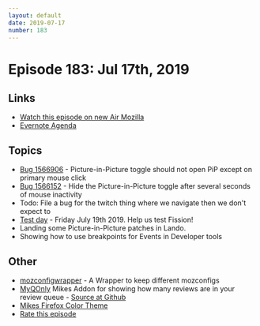 ```yaml
---
layout: default
date: 2019-07-17
number: 183
---
```


# Episode 183: Jul 17th, 2019

## Links
* [Watch this episode on new Air Mozilla](https://air.mozilla.org/event-redirect/337737)
* [Evernote Agenda](https://www.evernote.com/shard/s434/client/snv?noteGuid=c3ecaca5-9d9c-483a-af14-d89704298c14&noteKey=d126133b52b95767&sn=https%3A%2F%2Fwww.evernote.com%2Fshard%2Fs434%2Fsh%2Fc3ecaca5-9d9c-483a-af14-d89704298c14%2Fd126133b52b95767&title=July%2B17th%252C%2B2019%2B-%2BEpisode%2B183)

## Topics
* [Bug 1566906](https://bugzilla.mozilla.org/show_bug.cgi?id=1566906) - Picture-in-Picture toggle should not open PiP except on primary mouse click
* [Bug 1566152](https://bugzilla.mozilla.org/show_bug.cgi?id=1566152) - Hide the Picture-in-Picture toggle after several seconds of mouse inactivity
* Todo: File a bug for the twitch thing where we navigate then we don't expect to
* [Test day](https://quality.mozilla.org/2019/07/firefox-nightly-70-testday-july-19th/) - Friday July 19th 2019. Help us test Fission!
* Landing some Picture-in-Picture patches in Lando.
* Showing how to use breakpoints for Events in Developer tools

## Other
* [mozconfigwrapper](https://github.com/ahal/mozconfigwrapper) - A Wrapper to keep different mozconfigs
* [MyQOnly](https://addons.mozilla.org/en-US/firefox/addon/myqonly/) Mikes Addon for showing how many reviews are in your review queue - [Source at Github](https://github.com/mikeconley/myqonly)
* [Mikes Firefox Color Theme](https://addons.mozilla.org/en-US/firefox/addon/electricbluegaloo/)
* [Rate this episode](https://forms.gle/xTSZnWrriXpP3fJD8)
